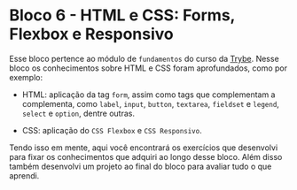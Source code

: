 # Bloco 6 - HTML e CSS: Forms, Flexbox e Responsivo

Esse bloco pertence ao módulo de `fundamentos` do curso da [Trybe](https://www.betrybe.com/). Nesse bloco os conhecimentos sobre HTML e CSS foram aprofundados, como por exemplo: 
  - HTML: aplicação da tag `form`, assim como tags que complementam a complementa, como `label`, `input`, `button`, `textarea`, `fieldset` e `legend`, `select` e `option`, dentre outras.

  - CSS: aplicação do `CSS Flexbox`
e `CSS Responsivo`.


Tendo isso em mente, aqui você encontrará os exercícios que desenvolvi para fixar os conhecimentos que adquiri ao longo desse bloco. Além disso também desenvolvi um projeto ao final do bloco para avaliar tudo o que aprendi.